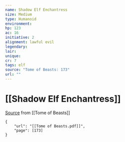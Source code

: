 ```yaml
---
name: Shadow Elf Enchantress
size: Medium
type: Humanoid
environment: 
hp: 123
ac: 16
initiative: 2
alignment: lawful evil
legendary: 
lair: 
unique: 
cr: 7
tags: elf
source: "Tome of Beasts: 173"
url: ""
---
```

# [[Shadow Elf Enchantress]]

[Source](zotero://open-pdf/library/items/ULEQWHJM?page=173) from [[Tome of Beasts]]

```pdf
{
	"url": "[[Tome of Beasts.pdf]]",
	"page": [173]
}
```

